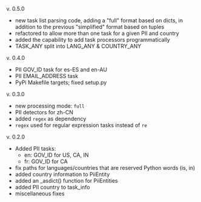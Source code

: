 v. 0.5.0
 * new task list parsing code, adding a "full" format based on dicts, in
   addition to the previous "simplified" format based on tuples
 * refactored to allow more than one task for a given PII and country
 * added the capability to add task processors programmatically
 * TASK_ANY split into LANG_ANY & COUNTRY_ANY

v. 0.4.0
 * PII GOV_ID task for es-ES and en-AU
 * PII EMAIL_ADDRESS task
 * PyPi Makefile targets; fixed setup.py

v. 0.3.0
 * new processing mode: `full`
 * PII detectors for zh-CN
 * added `regex` as dependency
 * `regex` used for regular expression tasks instead of `re`

v. 0.2.0
 * Added PII tasks:
    - en: GOV_ID for US, CA, IN
    - fr: GOV_ID for CA
 * fix paths for languages/countries that are reserved Python words (is, in)
 * added country information to PiiEntity
 * added an _asdict() function for PiiEntities
 * added PII country to task_info
 * miscellaneous fixes
